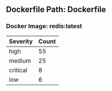 ## Dockerfile Path: Dockerfile

### Docker Image: redis:latest
| Severity | Count |
|----------|-------|
| high | 55 |
| medium | 25 |
| critical | 8 |
| low | 6 |